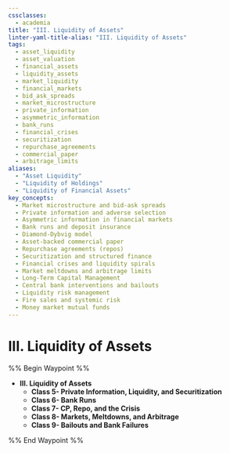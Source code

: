 ```yaml
---
cssclasses:
  - academia
title: "III. Liquidity of Assets"
linter-yaml-title-alias: "III. Liquidity of Assets"
tags:
  - asset_liquidity
  - asset_valuation
  - financial_assets
  - liquidity_assets
  - market_liquidity
  - financial_markets
  - bid_ask_spreads
  - market_microstructure
  - private_information
  - asymmetric_information
  - bank_runs
  - financial_crises
  - securitization
  - repurchase_agreements
  - commercial_paper
  - arbitrage_limits
aliases:
  - "Asset Liquidity"
  - "Liquidity of Holdings"
  - "Liquidity of Financial Assets"
key_concepts:
  - Market microstructure and bid-ask spreads
  - Private information and adverse selection
  - Asymmetric information in financial markets
  - Bank runs and deposit insurance
  - Diamond-Dybvig model
  - Asset-backed commercial paper
  - Repurchase agreements (repos)
  - Securitization and structured finance
  - Financial crises and liquidity spirals
  - Market meltdowns and arbitrage limits
  - Long-Term Capital Management
  - Central bank interventions and bailouts
  - Liquidity risk management
  - Fire sales and systemic risk
  - Money market mutual funds
---
```


# III. Liquidity of Assets
%% Begin Waypoint %%
- **III. Liquidity of Assets**
	- **Class 5- Private Information, Liquidity, and Securitization**
	- **Class 6- Bank Runs**
	- **Class 7- CP, Repo, and the Crisis**
	- **Class 8- Markets, Meltdowns, and Arbitrage**
	- **Class 9- Bailouts and Bank Failures**

%% End Waypoint %%
